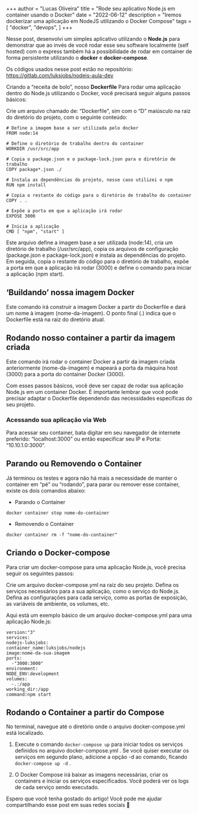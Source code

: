 +++
author = "Lucas Oliveira"
title = "Rode seu aplicativo Node.js em container usando o Docker"
date = "2022-06-12"
description = "Iremos dockerizar uma aplicação em NodeJS utilizando o Docker Compose"
tags = [
    "docker", "devops",
]
+++

Nesse post, desenvolvi um simples aplicativo utilizando o **Node.js** para demonstrar que ao invés de você rodar esse seu software localmente (self hosted) com o express também há a possibilidade de rodar em container de forma persistente utilizando o **docker** e **docker-compose**.

<!--more-->

Os códigos usados nesse post estão no repositório: https://gitlab.com/luksjobs/nodejs-aula-dev

Criando a “receita de bolo”, nosso **Dockerfile**
Para rodar uma aplicação dentro do Node.js utilizando o Docker, você precisará seguir alguns passos básicos:

Crie um arquivo chamado de: “Dockerfile", sim com o “D” maiúsculo na raiz do diretório do projeto, com o seguinte conteúdo:

```
# Define a imagem base a ser utilizada pelo docker
FROM node:14

# Define o diretório de trabalho dentro do container
WORKDIR /usr/src/app

# Copia o package.json e o package-lock.json para o diretório de trabalho
COPY package*.json ./

# Instala as dependências do projeto, nesse caso utilizei o npm
RUN npm install

# Copia o restante do código para o diretório de trabalho do container
COPY . .

# Expõe a porta em que a aplicação irá rodar
EXPOSE 3000

# Inicia a aplicação
CMD [ "npm", "start" ]

```

Este arquivo define a imagem base a ser utilizada (node:14), cria um diretório de trabalho (/usr/src/app), copia os arquivos de configuração (package.json e package-lock.json) e instala as dependências do projeto. Em seguida, copia o restante do código para o diretório de trabalho, expõe a porta em que a aplicação irá rodar (3000) e define o comando para iniciar a aplicação (npm start).

## ‘Buildando’ nossa imagem Docker

Este comando irá construir a imagem Docker a partir do Dockerfile e dará um nome à imagem (nome-da-imagem). O ponto final (.) indica que o Dockerfile está na raiz do diretório atual.

## Rodando nosso container a partir da imagem criada

Este comando irá rodar o container Docker a partir da imagem criada anteriormente (nome-da-imagem) e mapeará a porta da máquina host (3000) para a porta do container Docker (3000).

Com esses passos básicos, você deve ser capaz de rodar sua aplicação Node.js em um container Docker. É importante lembrar que você pode precisar adaptar o Dockerfile dependendo das necessidades específicas do seu projeto.

### Acessando sua aplicação via Web

Para acessar seu container, bata digitar em seu navegador de internete preferido: “localhost:3000” ou então especificar seu IP e Porta: “10.10.1.0:3000“.

## Parando ou Removendo o Container
Já terminou os testes e agora não há mais a necessidade de manter o container em “pé” ou “rodando”, para parar ou remover esse container, existe os dois comandos abaixo:

- Parando o Container
```
docker container stop nome-do-container
```

- Removendo o Container
```
docker container rm -f "nome-do-container"
```

## Criando o Docker-compose

Para criar um docker-compose para uma aplicação Node.js, você precisa seguir os seguintes passos:

Crie um arquivo docker-compose.yml na raiz do seu projeto. Defina os serviços necessários para a sua aplicação, como o serviço do Node.js. Defina as configurações para cada serviço, como as portas de exposição, as variáveis de ambiente, os volumes, etc.

Aqui está um exemplo básico de um arquivo docker-compose.yml para uma aplicação Node.js:

```
version:"3"
services:
nodejs-luksjobs:
container_name:luksjobs/nodejs
image:nome-da-sua-imagem
ports:
  -"3000:3000"
environment:
NODE_ENV:development
volumes:
  -.:/app
working_dir:/app
command:npm start
```

## Rodando o Container a partir do Compose

No terminal, navegue até o diretório onde o arquivo  docker-compose.yml  está localizado. 
 
1. Execute o comando  `docker-compose up`  para iniciar todos os serviços definidos no arquivo  docker-compose.yml . Se você quiser executar os serviços em segundo plano, adicione a opção  -d  ao comando, ficando  `docker-compose up -d` . 
 
2. O Docker Compose irá baixar as imagens necessárias, criar os containers e iniciar os serviços especificados. Você poderá ver os logs de cada serviço sendo executado. 


Espero que você tenha gostado do artigo! Você pode me ajudar compartilhando esse post em suas redes sociais 🙂